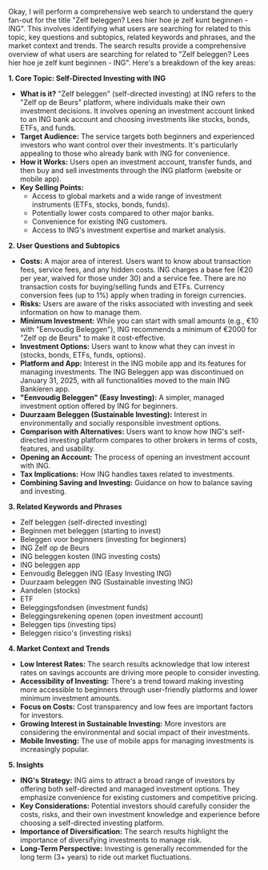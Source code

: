 Okay, I will perform a comprehensive web search to understand the query fan-out for the title "Zelf beleggen? Lees hier hoe je zelf kunt beginnen - ING". This involves identifying what users are searching for related to this topic, key questions and subtopics, related keywords and phrases, and the market context and trends.
The search results provide a comprehensive overview of what users are searching for related to "Zelf beleggen? Lees hier hoe je zelf kunt beginnen - ING". Here's a breakdown of the key areas:

**1. Core Topic: Self-Directed Investing with ING**

*   **What is it?**  "Zelf beleggen" (self-directed investing) at ING refers to the "Zelf op de Beurs" platform, where individuals make their own investment decisions. It involves opening an investment account linked to an ING bank account and choosing investments like stocks, bonds, ETFs, and funds.
*   **Target Audience:** The service targets both beginners and experienced investors who want control over their investments. It's particularly appealing to those who already bank with ING for convenience.
*   **How it Works:** Users open an investment account, transfer funds, and then buy and sell investments through the ING platform (website or mobile app).
*   **Key Selling Points:**
    *   Access to global markets and a wide range of investment instruments (ETFs, stocks, bonds, funds).
    *   Potentially lower costs compared to other major banks.
    *   Convenience for existing ING customers.
    *   Access to ING's investment expertise and market analysis.

**2. User Questions and Subtopics**

*   **Costs:**  A major area of interest. Users want to know about transaction fees, service fees, and any hidden costs. ING charges a base fee (€20 per year, waived for those under 30) and a service fee. There are no transaction costs for buying/selling funds and ETFs. Currency conversion fees (up to 1%) apply when trading in foreign currencies.
*   **Risks:** Users are aware of the risks associated with investing and seek information on how to manage them.
*   **Minimum Investment:** While you can start with small amounts (e.g., €10 with "Eenvoudig Beleggen"), ING recommends a minimum of €2000 for "Zelf op de Beurs" to make it cost-effective.
*   **Investment Options:**  Users want to know what they can invest in (stocks, bonds, ETFs, funds, options).
*   **Platform and App:**  Interest in the ING mobile app and its features for managing investments. The ING Beleggen app was discontinued on January 31, 2025, with all functionalities moved to the main ING Bankieren app.
*   **"Eenvoudig Beleggen" (Easy Investing):** A simpler, managed investment option offered by ING for beginners.
*   **Duurzaam Beleggen (Sustainable Investing):**  Interest in environmentally and socially responsible investment options.
*   **Comparison with Alternatives:** Users want to know how ING's self-directed investing platform compares to other brokers in terms of costs, features, and usability.
*   **Opening an Account:** The process of opening an investment account with ING.
*   **Tax Implications:** How ING handles taxes related to investments.
*   **Combining Saving and Investing:**  Guidance on how to balance saving and investing.

**3. Related Keywords and Phrases**

*   Zelf beleggen (self-directed investing)
*   Beginnen met beleggen (starting to invest)
*   Beleggen voor beginners (investing for beginners)
*   ING Zelf op de Beurs
*   ING beleggen kosten (ING investing costs)
*   ING beleggen app
*   Eenvoudig Beleggen ING (Easy Investing ING)
*   Duurzaam beleggen ING (Sustainable investing ING)
*   Aandelen (stocks)
*   ETF
*   Beleggingsfondsen (investment funds)
*   Beleggingsrekening openen (open investment account)
*   Beleggen tips (investing tips)
*   Beleggen risico's (investing risks)

**4. Market Context and Trends**

*   **Low Interest Rates:** The search results acknowledge that low interest rates on savings accounts are driving more people to consider investing.
*   **Accessibility of Investing:**  There's a trend toward making investing more accessible to beginners through user-friendly platforms and lower minimum investment amounts.
*   **Focus on Costs:**  Cost transparency and low fees are important factors for investors.
*   **Growing Interest in Sustainable Investing:**  More investors are considering the environmental and social impact of their investments.
*   **Mobile Investing:**  The use of mobile apps for managing investments is increasingly popular.

**5. Insights**

*   **ING's Strategy:** ING aims to attract a broad range of investors by offering both self-directed and managed investment options. They emphasize convenience for existing customers and competitive pricing.
*   **Key Considerations:** Potential investors should carefully consider the costs, risks, and their own investment knowledge and experience before choosing a self-directed investing platform.
*   **Importance of Diversification:** The search results highlight the importance of diversifying investments to manage risk.
*   **Long-Term Perspective:**  Investing is generally recommended for the long term (3+ years) to ride out market fluctuations.